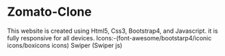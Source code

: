 # Zomato-Clone
This website is created using Html5, Css3, Bootstrap4, and Javascript. it is fully responsive for all devices.
Icons:-(font-awesome/bootstarp4/iconic icons/boxicons icons)
Swiper (Swiper js)

